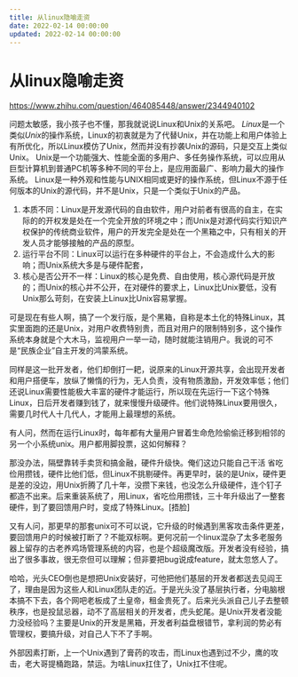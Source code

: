 ```yaml
---
title: 从linux隐喻走资
date: 2022-02-14 00:00:00
updated: 2022-02-14 00:00:00
---
```


# 从linux隐喻走资

https://www.zhihu.com/question/464085448/answer/2344940102

问题太敏感，我小孩子也不懂，那我就说说Linux和Unix的关系吧。
*Linux*是一个类似*Unix*的操作系统，Linux的初衷就是为了代替Unix，并在功能上和用户体验上有所优化，所以Linux模仿了Unix，然而并没有抄袭Unix的源码，只是交互上类似Unix。
Unix是一个功能强大、性能全面的多用户、多任务操作系统，可以应用从巨型计算机到普通PC机等多种不同的平台上，是应用面最广、影响力最大的操作系统。
Linux是一种外观和性能与UNIX相同或更好的操作系统，但Linux不源于任何版本的Unix的源代码，并不是Unix，只是一个类似于Unix的产品。
1. 本质不同：Linux是开发源代码的自由软件，用户对前者有很高的自主，在实际的的开权发是处在一个完全开放的环境之中；而Unix是对源代码实行知识产权保护的传统商业软件，用户的开发完全是处在一个黑箱之中，只有相关的开发人员才能够接触的产品的原型。
2. 运行平台不同：Linux可以运行在多种硬件的平台上，不会造成什么大的影响；而Unix系统大多是与硬件配套，
3. 核心是否公开不一样：Linux的核心是免费、自由使用，核心源代码是开放的；而Unix的核心并不公开，在对硬件的要求上，Linux比Unix要低，没有Unix那么苛刻，在安装上Linux比Unix容易掌握。

可是现在有些人啊，搞了一个发行版，是个黑箱，自称是本土化的特殊Linux，其实里面跑的还是Unix，对用户收费特别贵，而且对用户的限制特别多，这个操作系统本身就是个大木马，监视用户一举一动，随时就能注销用户。我说的可不是“民族企业”自主开发的鸿蒙系统。

同样是这一批开发者，他们却倒打一耙，说原来的Linux开源共享，会出现开发者和用户搭便车，放纵了懒惰的行为，无人负责，没有物质激励，开发效率低；他们还说Linux需要性能极大丰富的硬件才能运行，所以现在先运行一下这个特殊Linux，日后开发者赚到钱了，就来慢慢升级硬件。他们说特殊Linux要用很久，需要几时代人十几代人，才能用上最理想的系统。

有人问，然而在运行Linux时，每年都有大量用户冒着生命危险偷偷迁移到相邻的另一个小系统unix。用户都用脚投票，这如何解释？

那没办法，隔壁靠转手卖货和搞金融，硬件升级快。俺们这边只能自己干活 省吃俭用攒钱，硬件比他们低，但Linux不挑剔硬件。再更早时，装的是Unix，硬件更是差的没边，用Unix折腾了几十年，没攒下来钱，也没怎么升级硬件，连个钉子都造不出来。后来重装系统了，用Linux，省吃俭用攒钱，三十年升级出了一整套硬件，到了要回馈用户时，变成了特殊Linux。[捂脸]

又有人问，那更早的那套unix可不可以说，它升级的时候遇到黑客攻击条件更差，要回馈用户的时候被打断了？不能双标啊。更何况前一个linux混杂了太多老服务器上留存的古老养鸡场管理系统的内容，也是个超级魔改版。开发者没有经验，搞出了很多事故，很无奈但可以理解；但非要把bug说成feature，就太忽悠人了。

哈哈，光头CEO倒也是想把Unix安装好，可他把他们基层的开发者都送去见阎王了，理由是因为这些人和Linux团队走的近。于是光头没了基层执行者，分电脑根本搞不下去，各个网吧老板成了土皇帝，租金贵死了。后来光头派自己儿子去整顿秩序，也是投鼠忌器，动不了高层相关的开发者，虎头蛇尾。是Unix开发者没能力没经验吗？主要是Unix的开发是黑箱，开发者利益盘根错节，拿利润的势必有管理权，要搞升级，对自己人下不了手啊。

外部因素打断，上一个Unix遇到了膏药的攻击，而Linux也遇到过不少，鹰的攻击，老大哥提桶跑路，禁运。为啥Linux扛住了，Unix扛不住呢。

